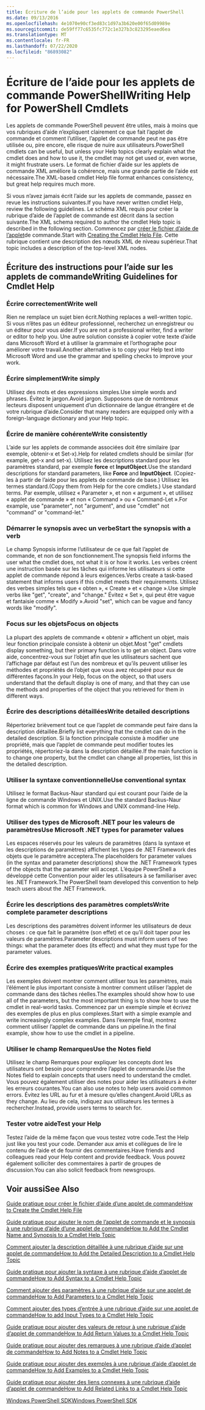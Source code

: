 ```yaml
---
title: Écriture de l’aide pour les applets de commande PowerShell
ms.date: 09/13/2016
ms.openlocfilehash: 4e1070e90cf3ed83c1d97a3b620e00f65d09989e
ms.sourcegitcommit: de59ff77c6535fc772c1e327b3c823295eaed6ea
ms.translationtype: MT
ms.contentlocale: fr-FR
ms.lasthandoff: 07/22/2020
ms.locfileid: "86893082"
---
```

# <a name="writing-help-for-powershell-cmdlets"></a><span data-ttu-id="b8b80-102">Écriture de l’aide pour les applets de commande PowerShell</span><span class="sxs-lookup"><span data-stu-id="b8b80-102">Writing Help for PowerShell Cmdlets</span></span>

<span data-ttu-id="b8b80-103">Les applets de commande PowerShell peuvent être utiles, mais à moins que vos rubriques d’aide n’expliquent clairement ce que fait l’applet de commande et comment l’utiliser, l’applet de commande peut ne pas être utilisée ou, pire encore, elle risque de nuire aux utilisateurs.</span><span class="sxs-lookup"><span data-stu-id="b8b80-103">PowerShell cmdlets can be useful, but unless your Help topics clearly explain what the cmdlet does and how to use it, the cmdlet may not get used or, even worse, it might frustrate users.</span></span> <span data-ttu-id="b8b80-104">Le format de fichier d’aide sur les applets de commande XML améliore la cohérence, mais une grande partie de l’aide est nécessaire.</span><span class="sxs-lookup"><span data-stu-id="b8b80-104">The XML-based cmdlet Help file format enhances consistency, but great help requires much more.</span></span>

<span data-ttu-id="b8b80-105">Si vous n’avez jamais écrit l’aide sur les applets de commande, passez en revue les instructions suivantes.</span><span class="sxs-lookup"><span data-stu-id="b8b80-105">If you have never written cmdlet Help, review the following guidelines.</span></span> <span data-ttu-id="b8b80-106">Le schéma XML requis pour créer la rubrique d’aide de l’applet de commande est décrit dans la section suivante.</span><span class="sxs-lookup"><span data-stu-id="b8b80-106">The XML schema required to author the cmdlet Help topic is described in the following section.</span></span> <span data-ttu-id="b8b80-107">Commencez par [créer le fichier d’aide de l’applet](./how-to-create-the-cmdlet-help-file.md)de commande.</span><span class="sxs-lookup"><span data-stu-id="b8b80-107">Start with [Creating the Cmdlet Help File](./how-to-create-the-cmdlet-help-file.md).</span></span> <span data-ttu-id="b8b80-108">Cette rubrique contient une description des nœuds XML de niveau supérieur.</span><span class="sxs-lookup"><span data-stu-id="b8b80-108">That topic includes a description of the top-level XML nodes.</span></span>

## <a name="writing-guidelines-for-cmdlet-help"></a><span data-ttu-id="b8b80-109">Écriture des instructions pour l’aide sur les applets de commande</span><span class="sxs-lookup"><span data-stu-id="b8b80-109">Writing Guidelines for Cmdlet Help</span></span>

### <a name="write-well"></a><span data-ttu-id="b8b80-110">Écrire correctement</span><span class="sxs-lookup"><span data-stu-id="b8b80-110">Write well</span></span>

<span data-ttu-id="b8b80-111">Rien ne remplace un sujet bien écrit.</span><span class="sxs-lookup"><span data-stu-id="b8b80-111">Nothing replaces a well-written topic.</span></span> <span data-ttu-id="b8b80-112">Si vous n’êtes pas un éditeur professionnel, recherchez un enregistreur ou un éditeur pour vous aider.</span><span class="sxs-lookup"><span data-stu-id="b8b80-112">If you are not a professional writer, find a writer or editor to help you.</span></span> <span data-ttu-id="b8b80-113">Une autre solution consiste à copier votre texte d’aide dans Microsoft Word et à utiliser la grammaire et l’orthographe pour améliorer votre travail.</span><span class="sxs-lookup"><span data-stu-id="b8b80-113">Another alternative is to copy your Help text into Microsoft Word and use the grammar and spelling checks to improve your work.</span></span>

### <a name="write-simply"></a><span data-ttu-id="b8b80-114">Écrire simplement</span><span class="sxs-lookup"><span data-stu-id="b8b80-114">Write simply</span></span>

<span data-ttu-id="b8b80-115">Utilisez des mots et des expressions simples.</span><span class="sxs-lookup"><span data-stu-id="b8b80-115">Use simple words and phrases.</span></span> <span data-ttu-id="b8b80-116">Évitez le jargon.</span><span class="sxs-lookup"><span data-stu-id="b8b80-116">Avoid jargon.</span></span> <span data-ttu-id="b8b80-117">Supposons que de nombreux lecteurs disposent uniquement d’un dictionnaire de langue étrangère et de votre rubrique d’aide.</span><span class="sxs-lookup"><span data-stu-id="b8b80-117">Consider that many readers are equipped only with a foreign-language dictionary and your Help topic.</span></span>

### <a name="write-consistently"></a><span data-ttu-id="b8b80-118">Écrire de manière cohérente</span><span class="sxs-lookup"><span data-stu-id="b8b80-118">Write consistently</span></span>

<span data-ttu-id="b8b80-119">L’aide sur les applets de commande associées doit être similaire (par exemple, obtenir-x et Set-x).</span><span class="sxs-lookup"><span data-stu-id="b8b80-119">Help for related cmdlets should be similar (for example, get-x and set-x).</span></span> <span data-ttu-id="b8b80-120">Utilisez les descriptions standard pour les paramètres standard, par exemple **force** et **InputObject**.</span><span class="sxs-lookup"><span data-stu-id="b8b80-120">Use the standard descriptions for standard parameters, like **Force** and **InputObject**.</span></span> <span data-ttu-id="b8b80-121">(Copiez-les à partir de l’aide pour les applets de commande de base.) Utilisez les termes standard.</span><span class="sxs-lookup"><span data-stu-id="b8b80-121">(Copy them from Help for the core cmdlets.) Use standard terms.</span></span> <span data-ttu-id="b8b80-122">Par exemple, utilisez « Parameter », et non « argument », et utilisez « applet de commande » et non « Command » ou « Command-Let ».</span><span class="sxs-lookup"><span data-stu-id="b8b80-122">For example, use "parameter", not "argument", and use "cmdlet" not "command" or "command-let."</span></span>

### <a name="start-the-synopsis-with-a-verb"></a><span data-ttu-id="b8b80-123">Démarrer le synopsis avec un verbe</span><span class="sxs-lookup"><span data-stu-id="b8b80-123">Start the synopsis with a verb</span></span>

<span data-ttu-id="b8b80-124">Le champ Synopsis informe l’utilisateur de ce que fait l’applet de commande, et non de son fonctionnement.</span><span class="sxs-lookup"><span data-stu-id="b8b80-124">The synopsis field informs the user what the cmdlet does, not what it is or how it works.</span></span> <span data-ttu-id="b8b80-125">Les verbes créent une instruction basée sur les tâches qui informe les utilisateurs si cette applet de commande répond à leurs exigences.</span><span class="sxs-lookup"><span data-stu-id="b8b80-125">Verbs create a task-based statement that informs users if this cmdlet meets their requirements.</span></span> <span data-ttu-id="b8b80-126">Utilisez des verbes simples tels que « obten », « Create » et « change ».</span><span class="sxs-lookup"><span data-stu-id="b8b80-126">Use simple verbs like "get", "create", and "change."</span></span> <span data-ttu-id="b8b80-127">Évitez « Set », qui peut être vague et fantaisie comme « Modify ».</span><span class="sxs-lookup"><span data-stu-id="b8b80-127">Avoid "set", which can be vague and fancy words like "modify".</span></span>

### <a name="focus-on-objects"></a><span data-ttu-id="b8b80-128">Focus sur les objets</span><span class="sxs-lookup"><span data-stu-id="b8b80-128">Focus on objects</span></span>

<span data-ttu-id="b8b80-129">La plupart des applets de commande « obtenir » affichent un objet, mais leur fonction principale consiste à obtenir un objet.</span><span class="sxs-lookup"><span data-stu-id="b8b80-129">Most "get" cmdlets display something, but their primary function is to get an object.</span></span> <span data-ttu-id="b8b80-130">Dans votre aide, concentrez-vous sur l’objet afin que les utilisateurs sachent que l’affichage par défaut est l’un des nombreux et qu’ils peuvent utiliser les méthodes et propriétés de l’objet que vous avez récupéré pour eux de différentes façons.</span><span class="sxs-lookup"><span data-stu-id="b8b80-130">In your Help, focus on the object, so that users understand that the default display is one of many, and that they can use the methods and properties of the object that you retrieved for them in different ways.</span></span>

### <a name="write-detailed-descriptions"></a><span data-ttu-id="b8b80-131">Écrire des descriptions détaillées</span><span class="sxs-lookup"><span data-stu-id="b8b80-131">Write detailed descriptions</span></span>

<span data-ttu-id="b8b80-132">Répertoriez brièvement tout ce que l’applet de commande peut faire dans la description détaillée.</span><span class="sxs-lookup"><span data-stu-id="b8b80-132">Briefly list everything that the cmdlet can do in the detailed description.</span></span> <span data-ttu-id="b8b80-133">Si la fonction principale consiste à modifier une propriété, mais que l’applet de commande peut modifier toutes les propriétés, répertoriez-la dans la description détaillée.</span><span class="sxs-lookup"><span data-stu-id="b8b80-133">If the main function is to change one property, but the cmdlet can change all properties, list this in the detailed description.</span></span>

### <a name="use-conventional-syntax"></a><span data-ttu-id="b8b80-134">Utiliser la syntaxe conventionnelle</span><span class="sxs-lookup"><span data-stu-id="b8b80-134">Use conventional syntax</span></span>

<span data-ttu-id="b8b80-135">Utilisez le format Backus-Naur standard qui est courant pour l’aide de la ligne de commande Windows et UNIX.</span><span class="sxs-lookup"><span data-stu-id="b8b80-135">Use the standard Backus-Naur format which is common for Windows and UNIX command-line Help.</span></span>

### <a name="use-microsoft-net-types-for-parameter-values"></a><span data-ttu-id="b8b80-136">Utiliser des types de Microsoft .NET pour les valeurs de paramètres</span><span class="sxs-lookup"><span data-stu-id="b8b80-136">Use Microsoft .NET types for parameter values</span></span>

<span data-ttu-id="b8b80-137">Les espaces réservés pour les valeurs de paramètres (dans la syntaxe et les descriptions de paramètres) affichent les types de .NET Framework des objets que le paramètre acceptera.</span><span class="sxs-lookup"><span data-stu-id="b8b80-137">The placeholders for parameter values (in the syntax and parameter descriptions) show the .NET Framework types of the objects that the parameter will accept.</span></span> <span data-ttu-id="b8b80-138">L’équipe PowerShell a développé cette Convention pour aider les utilisateurs à se familiariser avec les .NET Framework.</span><span class="sxs-lookup"><span data-stu-id="b8b80-138">The PowerShell team developed this convention to help teach users about the .NET Framework.</span></span>

### <a name="write-complete-parameter-descriptions"></a><span data-ttu-id="b8b80-139">Écrire les descriptions des paramètres complets</span><span class="sxs-lookup"><span data-stu-id="b8b80-139">Write complete parameter descriptions</span></span>

<span data-ttu-id="b8b80-140">Les descriptions des paramètres doivent informer les utilisateurs de deux choses : ce que fait le paramètre (son effet) et ce qu’il doit taper pour les valeurs de paramètres.</span><span class="sxs-lookup"><span data-stu-id="b8b80-140">Parameter descriptions must inform users of two things: what the parameter does (its effect) and what they must type for the parameter values.</span></span>

### <a name="write-practical-examples"></a><span data-ttu-id="b8b80-141">Écrire des exemples pratiques</span><span class="sxs-lookup"><span data-stu-id="b8b80-141">Write practical examples</span></span>

<span data-ttu-id="b8b80-142">Les exemples doivent montrer comment utiliser tous les paramètres, mais l’élément le plus important consiste à montrer comment utiliser l’applet de commande dans des tâches réelles.</span><span class="sxs-lookup"><span data-stu-id="b8b80-142">The examples should show how to use all of the parameters, but the most important thing is to show how to use the cmdlet in real-world tasks.</span></span> <span data-ttu-id="b8b80-143">Commencez par un exemple simple et écrivez des exemples de plus en plus complexes.</span><span class="sxs-lookup"><span data-stu-id="b8b80-143">Start with a simple example and write increasingly complex examples.</span></span> <span data-ttu-id="b8b80-144">Dans l’exemple final, montrez comment utiliser l’applet de commande dans un pipeline.</span><span class="sxs-lookup"><span data-stu-id="b8b80-144">In the final example, show how to use the cmdlet in a pipeline.</span></span>

### <a name="use-the-notes-field"></a><span data-ttu-id="b8b80-145">Utiliser le champ Remarques</span><span class="sxs-lookup"><span data-stu-id="b8b80-145">Use the Notes field</span></span>

<span data-ttu-id="b8b80-146">Utilisez le champ Remarques pour expliquer les concepts dont les utilisateurs ont besoin pour comprendre l’applet de commande.</span><span class="sxs-lookup"><span data-stu-id="b8b80-146">Use the Notes field to explain concepts that users need to understand the cmdlet.</span></span> <span data-ttu-id="b8b80-147">Vous pouvez également utiliser des notes pour aider les utilisateurs à éviter les erreurs courantes.</span><span class="sxs-lookup"><span data-stu-id="b8b80-147">You can also use notes to help users avoid common errors.</span></span> <span data-ttu-id="b8b80-148">Évitez les URL au fur et à mesure qu’elles changent.</span><span class="sxs-lookup"><span data-stu-id="b8b80-148">Avoid URLs as they change.</span></span> <span data-ttu-id="b8b80-149">Au lieu de cela, indiquez aux utilisateurs les termes à rechercher.</span><span class="sxs-lookup"><span data-stu-id="b8b80-149">Instead, provide users terms to search for.</span></span>

### <a name="test-your-help"></a><span data-ttu-id="b8b80-150">Tester votre aide</span><span class="sxs-lookup"><span data-stu-id="b8b80-150">Test your Help</span></span>

<span data-ttu-id="b8b80-151">Testez l’aide de la même façon que vous testez votre code.</span><span class="sxs-lookup"><span data-stu-id="b8b80-151">Test the Help just like you test your code.</span></span> <span data-ttu-id="b8b80-152">Demander aux amis et collègues de lire le contenu de l’aide et de fournir des commentaires.</span><span class="sxs-lookup"><span data-stu-id="b8b80-152">Have friends and colleagues read your Help content and provide feedback.</span></span> <span data-ttu-id="b8b80-153">Vous pouvez également solliciter des commentaires à partir de groupes de discussion.</span><span class="sxs-lookup"><span data-stu-id="b8b80-153">You can also solicit feedback from newsgroups.</span></span>

## <a name="see-also"></a><span data-ttu-id="b8b80-154">Voir aussi</span><span class="sxs-lookup"><span data-stu-id="b8b80-154">See Also</span></span>

 [<span data-ttu-id="b8b80-155">Guide pratique pour créer le fichier d’aide d’une applet de commande</span><span class="sxs-lookup"><span data-stu-id="b8b80-155">How to Create the Cmdlet Help File</span></span>](./how-to-create-the-cmdlet-help-file.md)

 [<span data-ttu-id="b8b80-156">Guide pratique pour ajouter le nom de l’applet de commande et le synopsis à une rubrique d’aide d’une applet de commande</span><span class="sxs-lookup"><span data-stu-id="b8b80-156">How to Add the Cmdlet Name and Synopsis to a Cmdlet Help Topic</span></span>](./how-to-add-the-cmdlet-name-and-synopsis-to-a-cmdlet-help-topic.md)

 [<span data-ttu-id="b8b80-157">Comment ajouter la description détaillée à une rubrique d’aide sur une applet de commande</span><span class="sxs-lookup"><span data-stu-id="b8b80-157">How to Add the Detailed Description to a Cmdlet Help Topic</span></span>](./how-to-add-a-cmdlet-description.md)

 [<span data-ttu-id="b8b80-158">Guide pratique pour ajouter la syntaxe à une rubrique d’aide d’applet de commande</span><span class="sxs-lookup"><span data-stu-id="b8b80-158">How to Add Syntax to a Cmdlet Help Topic</span></span>](./how-to-add-syntax-to-a-cmdlet-help-topic.md)

 [<span data-ttu-id="b8b80-159">Comment ajouter des paramètres à une rubrique d’aide sur une applet de commande</span><span class="sxs-lookup"><span data-stu-id="b8b80-159">How to Add Parameters to a Cmdlet Help Topic</span></span>](./how-to-add-parameter-information.md)

 [<span data-ttu-id="b8b80-160">Comment ajouter des types d’entrée à une rubrique d’aide sur une applet de commande</span><span class="sxs-lookup"><span data-stu-id="b8b80-160">How to add Input Types to a Cmdlet Help Topic</span></span>](./how-to-add-input-types-to-a-cmdlet-help-topic.md)

 [<span data-ttu-id="b8b80-161">Guide pratique pour ajouter des valeurs de retour à une rubrique d’aide d’applet de commande</span><span class="sxs-lookup"><span data-stu-id="b8b80-161">How to Add Return Values to a Cmdlet Help Topic</span></span>](./how-to-add-return-values-to-a-cmdlet-help-topic.md)

 [<span data-ttu-id="b8b80-162">Guide pratique pour ajouter des remarques à une rubrique d’aide d’applet de commande</span><span class="sxs-lookup"><span data-stu-id="b8b80-162">How to Add Notes to a Cmdlet Help Topic</span></span>](./how-to-add-notes-to-a-cmdlet-help-topic.md)

 [<span data-ttu-id="b8b80-163">Guide pratique pour ajouter des exemples à une rubrique d’aide d’applet de commande</span><span class="sxs-lookup"><span data-stu-id="b8b80-163">How to Add Examples to a Cmdlet Help Topic</span></span>](./how-to-add-examples-to-a-cmdlet-help-topic.md)

 [<span data-ttu-id="b8b80-164">Guide pratique pour ajouter des liens connexes à une rubrique d’aide d’applet de commande</span><span class="sxs-lookup"><span data-stu-id="b8b80-164">How to Add Related Links to a Cmdlet Help Topic</span></span>](./how-to-add-related-links-to-a-cmdlet-help-topic.md)

 [<span data-ttu-id="b8b80-165">Windows PowerShell SDK</span><span class="sxs-lookup"><span data-stu-id="b8b80-165">Windows PowerShell SDK</span></span>](../windows-powershell-reference.md)

